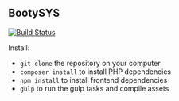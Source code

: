 ## BootySYS

[![Build Status](https://travis-ci.org/BootySYS/bootysys.svg?branch=develop)](https://travis-ci.org/BootySYS/bootysys)

Install:

* ```git clone``` the repository on your computer
* ```composer install``` to install PHP dependencies
* ```npm install``` to install frontend dependencies
* ```gulp``` to run the gulp tasks and compile assets

